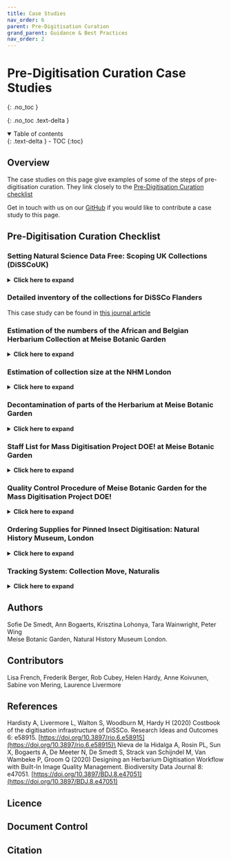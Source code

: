 ```yaml
---
title: Case Studies
nav_order: 6
parent: Pre-Digitisation Curation
grand_parent: Guidance & Best Practices
nav_order: 2
---
```

# Pre-Digitisation Curation Case Studies
{: .no_toc }

  {: .no_toc .text-delta }
<details open markdown="block">
  <summary>
    Table of contents
  </summary>
  {: .text-delta }
- TOC
{:toc}
</details>

## Overview

The case studies on this page give examples of some of the steps of pre-digitisation curation. They link closely to the [Pre-Digitisation Curation checklist](/PreDigCuration/PDChecklist.html)

Get in touch with us on our [GitHub](https://github.com/DiSSCo/dissco.github.io/discussions) if you would like to contribute a case study to this page.

## Pre-Digitisation Curation Checklist

### Setting Natural Science Data Free: Scoping UK Collections (DiSSCoUK)
<details>
	<summary><strong>Click here to expand</strong></summary>
	<h3>Summary of work</h3>
	<p>As a first step towards improving natural science digitisation, we sought to gain insight into the
	breadth and depth of UK natural science collections, and the extent to which these collections have
	been digitised. The initial challenge of this scoping exercise was identifying all natural science
	collections in the UK. Using regional museum development groups, existing contact lists, and online
	searches, we collated a list of over 150 institutions with public natural science collections, consisting
	of museums, herbaria, university collections, and research societies. While not every natural science
	collection was accounted for, and some did respond to our request for collections data, we received
	survey responses from 84 institutions.</p>
	
	<h3>Inventory of Collections</h3>
	<p>The scoping exercise was based on the <a href="https://www.synthesys.info/network-activities/synthesys3-na2/self-assessment.html">SYNTHESYS+ survey</a> to maintain standardisation across the
	similar DiSSCo led projects. The key difference with our national survey was the range of participating
	organisations, all with differing capacities for completing the survey. Large institutions with
	dedicated natural science curators and a digitisation team will have greater capacity to provide a
	detailed summary of their collections when compared to small institutions with no dedicated
	digitisation team or scientific expertise. To obtain as much detail as possible while not deterring
	participation from smaller collections, we made the survey graded, allowing different levels of
	granularity. All institutions were required to complete the collection overview which asked for
	specimen count and digitisation level estimates for 9 key natural science disciplines (Anthropology,
	Botany, Extraterrestrial Objects, Geology, Microorganisms, Palaeontology, Zoology Invertebrates,
	Zoology Vertebrates, and Other Geo/Biodiversity). Where possible, we also asked institutions to
	provide a finer level of detail for their collections. There were options to provide specimen quantity
	and digitisation level estimates broken down by taxonomic group (45 taxonomic groups listed),
	preservation type (57 preservation types listed), and stratigraphy. This is particularly useful in
	identifying the areas to focus resources and create training materials for.</p>
	
	<h3>Estimation of your collections</h3>
	<p>When asking for estimates of the number of specimens within a collection, the accuracy of this
	estimate will vary considerably across institutions, depending on the size of the collection, staff
	experience and expertise, and the digital infrastructure available to the institution. For instance,
	some institutions surveyed had no natural history curator, no online database, and described their
	collection estimates as ‘best guesses’. To account for estimate uncertainty, all institutions were asked
	to provide a confidence interval for every estimate. This was recorded as a percentage to reflect the
	true number of specimens within the collection. For example, a 10% confidence interval for a 1000
	specimen estimate indicated that the true number of specimens lies between 900 and 1100.</p>
	
	<h3>Conclusion</h3>
	<p>The scoping survey produced our most up-to-date and accurate understanding of what UK
	collections hold. It revealed that most organisations lack support in digitising their natural science
	collections and are unable to mobilise their data to be utilised by the scientific community. The
	results of the survey have been used to create a blueprint for a national digitisation programme, to
	improve national digitisation and unlock the full scientific potential of UK natural science collections.</p>
	
</details>

### Detailed inventory of the collections for DiSSCo Flanders

This case study can be found in [this journal article](https://doi.org/10.5281/zenodo.6511351)

### Estimation of the numbers of the African and Belgian Herbarium Collection at Meise Botanic Garden
<details>
	<summary><strong>Click here to expand</strong></summary>
	<p>In 2015, Meise Botanic Garden received a grant from the Flemish Government to digitise all the
	central African (Congo DR, Rwanda and Burundi) and Belgian herbarium specimens within 3 years.
	The first step in this mass digitisation project called DOE! (Digitally unlocking the heritage collection)
	was a 10% count of the whole African vascular plant collection, which is kept as a separate
	subcollection. In the African herbarium of BR, brown folders are used to mark the specimens
	collected in Congo DR, Rwanda and Burundi. All specimens collected in other African countries are
	stored in green folders. We wanted to know the percentage of central African collections and see if it
	was worthwhile to only digitise these specimens or digitise the whole African herbarium at once. For
	every row of cupboards in the herbarium, the first cabinet was completely counted. A division was
	made between specimens kept in green or in brown folders and all the type specimens for each
	colour of folders was noted as well. This was necessary because all the types were digitised in
	previous projects and it was decided not to digitise them again.</p>
	
	<p>When we extrapolated the numbers for the whole African collection, we arrived at a number of
	around 900 000 sheets, 100 000 less than presumed before the count. We have also found that 57%
	of all the specimens were collected in central Africa, 43% was non central African material - Note that
	in BR the African herbarium only holds specimens collected South of the Sahara- . Based on these
	results, we decided to go for the digitisation of the whole African collection because it would cost us
	too much time to only extract the central African specimens instead of digitising them all. The
	number of digitised specimens at the end of the project was very similar to the 900 000 of the
	estimate. </p>
	
	<p>As the Belgian herbarium is kept separately and was almost completely barcoded with a numbering
	system that allowed us to know how many holdings we have, we didn’t have to conduct a 10% count.</p>
</details>

### Estimation of collection size at the NHM London
<details>
	<summary><strong>Click here to expand</strong></summary>
	<p>It is quite hard to accurately estimate the size of a collection. The success of estimation depends on
	many factors, including:</p>
	<ul>
		<li>Is there previous experience digitising part of that collection or a collection that is similar?</li>
		<li>Age of the collection</li>
		<li>Origin of the collection</li>
		<li>Type of the collection</li>
	</ul>
	
	<p>For example, in the NHM, we have had several projects digitising entomological slide collections,
	therefore we have good estimates on how many slides can fit into a full drawer. Knowing this, before
	each new slide digitisation project, we audit the collections - meaning we go in, look at the drawers
	and using an eyeball estimate, we estimate the fullness of the drawers. Using that information and
	the existing data we have we can then make quite accurate estimations on the size of the collection.</p>
	
	<p>It is more difficult if we have no pre-existing experience working with the collection and using a
	similar collection does not always work.</p>
	
	<p>Estimating the size of the herbarium for digitisation purposes is a more complex task. We can start
	building the estimate on how many cabinets we have, how many sheets can fit into a cabinet and
	how full the cabinets are. But we are disregarding factors that are affecting the estimation, such as a)
	bulkiness of the specimens, b) multi-specimen sheets.</p>
	
	<p>Multi-specimen sheets are quite tricky as without looking at the actual specimens, we can’t
	determine how many specimens are on one single sheet, it can be one, two, three or twenty even. If
	we have a lot of these sheets in the collection. If we estimate the numbers based on the number of
	sheets, we will underestimate the size of the collection (and therefore the time taken to digitise).</p>
	
	<p>The first mass digitisation project in the NHM herbarium was digitising the Brassicales order. The
	actual size of the collection was twice that of the original estimation. An accurate estimate requires a
	good knowledge of the collection. There are certain factors that can help us in the estimation process
	that comes from understanding the history of the collection. It is useful to have knowledge of when
	the collection was acquired, where it was collected and in what era. If we have a huge collection
	from relatively recent times, e.g. 1980s, we can safely estimate the number of sheets, as the multispecimen
	sheet practice was not in use at this time. Information that can help includes the collector
	(e.g. are their collections often mounted together with someone else’s specimens?), the region
	collected, and whether the paper was in short supply or expensive.</p>

	<p>Knowing the collection, its history and origins can help us estimate the size better. But it is also a
	good practice to leave around a 20% variation if we are talking of a project larger than 40-50,000
	estimated records.</p>
	
</details>

### Decontamination of parts of the Herbarium at Meise Botanic Garden
<details>
	<summary><strong>Click here to expand</strong></summary>
	<p>The vascular plant collection of the herbarium BR at Meise Botanic Garden was treated in the past
	with mercury. The AWH collection, incorporated in the BR collection in 2006, is poisoned with
	nitrobenzene.</p>
	<p>For the second mass digitisation project DOE!2 when these collections were going to be digitised, a
	risk analysis on the use of these chemicals was added to the tender to make sure that the external
	company was aware of the risks so they could take the necessary precautions.</p>
	<p>Before we outsourced the digitisation of this AWH collection, we removed the jars with nitrobenzene
	out of the metal boxes which contained the specimens. A protocol was written for this as well:</p>
	<h3>Removing jars of nitrobenzene and airing the Van Heurck collection (AWH)</h3>
	<ol>
		<li>Install ventilation and make it operational</li>
		<li>Safety Precautions</li>
		<ul>
			<li>Full face mask with filter A2B2P3</li>
			<li>Yellow disposable pack (pesticide)</li>
			<li>Disposable gloves (polyvinyl alcohol)</li>
		</ul>
	<li>Supplies</li>
		<ul>
			<li>Safety clothing (see point two)</li>
			<li>Jar with double closure</li>
			<li>Container for chemical waste</li>
			<li>Mobile scaffold</li>
			<li>Free workbench</li>
		</ul>
		<li>Working method</li>
		<ul>
			<li>Requires a minimum of 2 persons who can pass along boxes that are at a higher height.</li>
			<li>Take box by box off the rack. Use mobile scaffolding for boxes at a higher height.</li>
			<li>Open boxes and place the lid under the box (for faster ventilation).</li>
			<li>Remove the jar of nitrobenzene from the box and place it in the double-closing jar.</li>
			<li>Replace boxes in the same order. Slide the bottom box all the way to the back, the box that
			comes on top is slightly slanted and stepped in the other places in such a way that both boxes
			can air sufficiently.</li>
			<li>Dispose the closed jar containing jars of nitrobenzene in the chemical waste container.</li>
			<li>The safety officer will take care of the disposal of this container of chemical waste.</li>
			
		</ul>
	</ol>
	<p>Here you can find what was added in the tender:</p>
	<P><strong>The following measures should be applied when working with herbarium specimens inside and
	outside the collection areas:</strong></p>
	<ul>
		<li>Wear a lab coat and gloves (polyvinyl alcohol)</li>
		<li>Wash your hands after working with herbarium specimens</li>
		<li>Do not eat or drink in the collection</li>
		<li>Keep the doors of the collection areas closed</li>
		<li>Walk away from the cabinet doors after opening and wait at least 1 minute before
		starting to work in the cabinet.</li>
	</ul>
	
	<p>Pregnant women and women who wish to become pregnant are advised NOT to enter the collection
	areas and to avoid contact with herbarium specimens. Breastfeeding women are also NOT allowed to
	enter the collection areas and must avoid contact with the herbarium specimens.</p>
	
	<p><strong>Measures to work in the collection:</strong></p>
	<p>Herbarium material is susceptible to an attack by pests, especially various species of beetles and
	silverfish. Today, pest damage is prevented by regular freezing.</p>
	
	<p>In order to keep the risk of 'contamination' (= damage by pests) as small as possible, a number of
	measures should be taken with regard to the collection areas</p>
	<p>In the collection areas (storage and working spaces) it is prohibited to:</p>
	<ul>
		<li>Eat or drink (only a bottle of water with a 'drinking cap' is allowed)</li>
		<li>Bring food</li>
		<li>Bring objects or persons without the prior consent of the collection manager or their
		replacement</li>
		<li>Open windows without consultation of the collection manager or their replacement</li>
		<li>Leave herbarium specimens unprotected, put them back in the herbarium cabinets or
		in closed boxes as soon as possible</li>
		<li>Leave room doors, cupboard doors and boxes open unnecessarily</li>
		<li>Move herbarium material between the different collection rooms.</li>
	</ul>
</details>

### Staff List for Mass Digitisation Project DOE! at Meise Botanic Garden
<details>
	<summary><strong>Click here to expand</strong></summary>
	<ul>
		<li>Project manager (0.8 Full-Time Equivalent (FTE))</li>
		<li>IT specialists (hardware, software, storage) (1.5 FTE)</li>
		<li>Collection manager (daily management and follow up of the restoration/preparation) (0.5 FTE)</li>
		<li>Collection technicians (restoration, preparation, imaging in house, transcription in house, quality control
		external transcribed label data, pest management) (8 FTE)</li>
		<li>Database manager (for daily management and QC) (0.5 FTE)</li>
		<li>QC manager images (for automated and visual checks) (0.6 FTE)</li>
		<li>Data publisher (publishing images and data to different portals, maintenance) (0.5 FTE)</li>
		<li>IT Developer (external)</li>
	</ul>
</details>

### Quality Control Procedure of Meise Botanic Garden for the Mass Digitisation Project DOE!
<details>
	<summary><strong>Click here to expand</strong></summary>
	<p>To determine the extent to which label transcription meets quality requirements the following will
	be examined:</p>
	<ol>
		<li>The method that will be used for quality control</li>
		<li>The common mistakes, to which an error weight is assigned, ranging from 0.1 to 0.5 penalty
		points (error calculation)</li>
		<li>The measuring standards that reflect the acceptance levels.</li>
	</ol>
	
	<h3>Method</h3>
	<p>The quality will be measured using a sub-sample of the data file. The sub-sample size depends on the
	size of the data file. The sub-sample size is determined using the table under point 3. </p>
	<h3>Types of Errors</h3>
	<p>Two types of errors are distinguished:</p>
	<ol>
		<li><strong>Identification errors</strong> occur when:</li>
		<ul>
			<li>Data is entered into the wrong field or incorrect data is entered in a field</li>
			<li>Data has not been entered despite it being present on the label.</li>
		</ul>
		<li><strong>Transcription errors</strong> occur when data have not been correctly transcribed from the label(typos).</li>
	</ol>
	
	<p><strong>Error Calculation method</strong></p>
	<p>An overview of the penalty calculation for each field is given in the tables below. The calculation is determined on the retrievability of the collections.</p>
	<p>The Locality field has been further divided to distinguish a number of errors.</p>
	<p>Certain input errors will be dealt with using the following rule:</p>
	<ul>
		<li>When the incorrect date is selected, the fields COLL_DT_DY, COLL_DT_MN and COLL_DT_YR will be counted as a single error with a maximum penalty of 0.5 points.</li>
		<li>When data has been entered in the wrong column, resulting in another field being left blank, this will be counted as a single error with a maximum penalty of 0.5 points.</li>
		<li>A maximum of 1,0 penalty points per herbarium sheet. When this maximum penalty has been reached, checking will cease for the herbarium sheet and the following sheet will be checked.</li>
		<li>When the Comments field has been justifiably completed (more likely with handwritten labels as opposed to typed labels), we will not award penalty points for said error(s).</li>
	</ul>
	
	<p><strong>Filing name on herbarium covers</strong></p>

	<table>
		<tr>
			<td><strong>Field</strong></td>
			<td><strong>Transcription Error</strong></td>
			<td><strong>Identification Error</strong></td>
		</tr>
		<tr>
			<td>FILING_NAME</td>
			<td>1</td>
			<td>1</td>
		</tr>
	</table>
	
	<p><strong>Minimal and additional label information</strong></p>
	
	<table>
		<tr>
			<td rowspan="2"><strong>Field</strong></td>
			<td rowspan="2"><strong>Transcription Error</strong></td>
			<td colspan="2"><strong>Identification Error</strong></td>
		</tr>
		<tr>
			<td><strong>Wrong data/field</strong></td>
			<td><strong>Not entered data</strong></td>
		</tr>
		<tr>
			<td>BARCODE</td>
			<td>N/A</td>
			<td>N/A</td>
			<td>N/A</td>
		</tr>
		<tr>
			<td>COLL_ID</td>
			<td>0.5</td>
			<td>0.5</td>
			<td>0.5</td>
		</tr>
		<tr>
			<td>COLLECTOR</td>
			<td>0.5</td>
			<td>0.5</td>
			<td>0.5</td>
		</tr>
		<tr>
			<td>COLL_NUM</td>
			<td>0.5</td>
			<td>0.3</td>
			<td>0.5</td>
		</tr>
		<tr>
			<td>COUNTRY_AS_GIVEN</td>
			<td>0.5</td>
			<td>0.5</td>
			<td>0.5</td>
		</tr>
		<tr>
			<td>COUNTRY_CODE</td>
			<td>0.5</td>
			<td>0.5</td>
			<td>0.5</td>
		</tr>
		<tr>
			<td>PHYTOREGION</td>
			<td>0.5</td>
			<td>0.5</td>
			<td>0.5</td>
		</tr>
		<tr>
			<td>COLL_DT_DY</td>
			<td>0.3</td>
			<td>0.3</td>
			<td>0.3</td>
		</tr>
		<tr>
			<td>COLL_DT_MN</td>
			<td>0.3</td>
			<td>0.3</td>
			<td>0.3</td>
		</tr>
		<tr>
			<td>COLL_DT_YR</td>
			<td>0.5</td>
			<td>0.5</td>
			<td>0.5</td>
		</tr>
		<tr>
			<td>DATE_AS_GIVEN</td>
			<td>0.3</td>
			<td>0.3</td>
			<td>0.3</td>
		</tr>
		<tr>
			<td>LOCALITY</td>
			<td>0.1-0.3</td>
			<td>0.3</td>
			<td>0.1-0.3</td>
		</tr>
		<tr>
			<td>ALTITUDE</td>
			<td>0.3</td>
			<td>0.3</td>
			<td>0.3</td>
		</tr>
		<tr>
			<td>ALTITUDE_UNIT</td>
			<td>0.3</td>
			<td>0.3</td>
			<td>0.3</td>
		</tr>
		<tr>
			<td>LAT_DEG</td>
			<td>0.3</td>
			<td>0.3</td>
			<td>0.3</td>
		</tr>
		<tr>
			<td>LAT_MIN</td>
			<td>0.3</td>
			<td>0.3</td>
			<td>0.3</td>
		</tr>
		<tr>
			<td>LAT_SEC</td>
			<td>0.3</td>
			<td>0.3</td>
			<td>0.3</td>
		</tr>
		<tr>
			<td>LAT_DIR</td>
			<td>0.3</td>
			<td>0.3</td>
			<td>0.3</td>
		</tr>
		<tr>
			<td>LONG_DEG</td>
			<td>0.3</td>
			<td>0.3</td>
			<td>0.3</td>
		</tr>
		<tr>
			<td>LONG_MIN</td>
			<td>0.3</td>
			<td>0.3</td>
			<td>0.3</td>
		</tr>
		<tr>
			<td>LONG_SEC</td>
			<td>0.3</td>
			<td>0.3</td>
			<td>0.3</td>
		</tr>
		<tr>
			<td>LONG_DIR</td>
			<td>0.3</td>
			<td>0.3</td>
			<td>0.3</td>
		</tr>
		<tr>
			<td>COORDINATES_AS_GIVEN</td>
			<td>0.5</td>
			<td>0.5</td>
			<td>0.5</td>
		</tr>
	</table>
	
	<h3>Measuring standards that reflect the acceptance levels (ISO 2859)</h3>
	
	<p>The acceptance or rejection of a file is determined with reference to the table below. Acceptance
	table: when a file has a batch size of 450 records, for example, the sub-sample batch size of 500
	records will be used. We will use the test level II-Normal, which has the identification letter H. For
	this code letter a sample size of 50, where penalty points <2 are approved (G1) and ≥2 are rejected
	(A1). In other words, 1,9 penalty points are approved and 2 penalty points are rejected.</p>
	
	<p>Suppose a batch comprises 500 records, thus a sub-sample of 50 records. A single record may not
	have a penalty point greater than 1. For example, if a single record has 10 mistakes giving it a total of
	3,8 penalty points this still counts as 1 penalty point. If only one error was counted at 0,5 penalty
	points then this counts 0,5. The sum of all penalty points determines whether a batch is accepted or
	rejected.</p>
</details>

### Ordering Supplies for Pinned Insect Digitisation: Natural History Museum, London
<details>
<summary><strong>Click here to expand</strong></summary>
	<p>There are a wide variety of supplies required to ensure the smooth running of any pinned insect
	digitisation project. This can range from more substantial items - cabinetry, drawers, cameras etc. to
	consumables - pins, UID barcodes, EVA foam etc. and the ability to suitably plan to have these
	available for any project is contingent on several factors:</p>
	<ul>
		<li>What is currently already available to be utilised?</li>
		<li>What is the accuracy of the estimate of specimen numbers for a specific project?</li>
		<ul>
			<li>It is useful to build in contingency to any order of regularly used materials but
	potential future issues and delays can be alleviated the more confident you are in
	any estimate</li>
		</ul>
		<li>Is there a budget available for required items? Is this ring fenced for the project or more
	general?</li>
		<li>Are certain items known to have long lead times?</li>
		<li>Are there any items that are difficult to source/no longer available and will suitable
		substitutes need to be found?</li>
	</ul>
	
	<p>A recent pinned insect digitisation projects at the NHMUK shows a variety of issues that may be
	encountered when ordering supplies.</p>
	<p>One large digitisation project involved rehousing the collection from old, cork-lined drawers to unit
	trays in new drawers prior to imaging. At the beginning of the project, there was a supply of both
	unit trays and new drawers to be used and it was known that these would likely need to be
	reordered before the culmination of the work.</p>
	
	<p>This project was externally funded but the terms of the funding did not extend to consumables so
	provision for these became the responsibility of the collections budget. New drawers and unit trays
	are regularly ordered for the entomology collections to allow for rehousing/recuration and expansion
	and is normally done in bulk to make benefit of related savings to orders at scale.</p>
	<p>Unfortunately, this bulk ordering meant that there was a period when suitable, new collection
	drawers ran out as the latest outstanding order was yet to be fulfilled (it appears that the drawer
	manufacturer had scaled back their workforce due to a downturn in business during the pandemic
	causing increased lead times).</p>
	<p>In order to be able to continue with the project, it was necessary to source a temporary storage
	alternative until the arrival of the new drawers. Fortunately, there were drawers of a different size
	available that could be used as a stop gap to store the newly rehoused specimens, in unit trays, in the
	collections.</p>
</details>

### Tracking System: Collection Move, Naturalis
<details>
	<summary><strong>Click here to expand</strong></summary>
	<h3>Labelling containers with future storage location</h3>
	<ul>	
		<li>Efficient tracking system for objects and containers of objects (location, condition,
		quantity)</li>
		<li>Use of barcodes of RFID tags. Barcodes don’t need to be physically attached to the
		objects themselves but placed in move trays and supports.rolls of double barcodes
		were produced - one to put on the worksheet and another to place on the container.</li>
		<li>Items/crates can be scanned at a number of points e.g. when an item is taken off a
		shelf, when it is packed, when it is placed in a crate, when the crate is put into/and
		taken out of a lorry, and when the item is placed in store or at its final destination.
		Barcodes may be stuck directly onto boxes or packing materials, or onto slips of
		paper which can be inserted into collection items</li>
		<li>Knowledge of drawer contents</li>
		<li>Current image</li>
	</ul>
	
</details>

## Authors
Sofie De Smedt, Ann Bogaerts, Krisztina Lohonya, Tara Wainwright, Peter Wing \
Meise Botanic Garden, Natural History Museum London.
## Contributors
Lisa French, Frederik Berger, Rob Cubey, Helen Hardy, Anne Koivunen, Sabine von Mering, Laurence Livermore
## References
Hardisty A, Livermore L, Walton S, Woodburn M, Hardy H (2020) Costbook of the digitisation infrastructure of DiSSCo. Research Ideas and Outcomes 6: e58915. [https://doi.org/10.3897/rio.6.e58915](https://doi.org/10.3897/rio.6.e58915)\
Nieva de la Hidalga A, Rosin PL, Sun X, Bogaerts A, De Meeter N, De Smedt S, Strack van Schijndel M,
Van Wambeke P, Groom Q (2020) Designing an Herbarium Digitisation Workflow with Built-In
Image Quality Management. Biodiversity Data Journal 8: e47051. [https://doi.org/10.3897/BDJ.8.e47051](https://doi.org/10.3897/BDJ.8.e47051)

## Licence

## Document Control

## Citation






